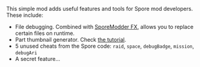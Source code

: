 This simple mod adds useful features and tools for Spore mod developers.
These include:
 - File debugging. Combined with [SporeModder FX](https://github.com/Emd4600/SporeModder-FX), allows you to replace certain files on runtime.
 - Part thumbnail generator. Check [the tutorial](https://sporemodder.wordpress.com/2019/03/11/modding-tutorial-generating-perfect-part-thumbnails/).
 - 5 unused cheats from the Spore code: `raid`, `space`, `debugBadge`, `mission`, `debugAri`
 - A secret feature...
